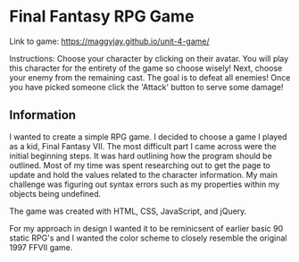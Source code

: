 # Final Fantasy RPG Game

Link to game: https://maggyjay.github.io/unit-4-game/

Instructions: Choose your character by clicking on their avatar. You will play this character for the entirety of the game so choose wisely! Next, choose your enemy from the remaining cast. The goal is to defeat all enemies! Once you have picked someone click the 'Attack' button to serve some damage!

Information
-------------
I wanted to create a simple RPG game. I decided to choose a game I played as a kid, Final Fantasy VII. The most difficult part I came across were the initial beginning steps. It was hard outlining how the program should be outlined. Most of my time was spent researching out to get the page to update and hold the values related to the character information. My main challenge was figuring out syntax errors such as my properties within my objects being undefined. 

The game was created with HTML, CSS, JavaScript, and jQuery. 

For my approach in design I wanted it to be reminicsent of earlier basic 90 static RPG's and I wanted the color scheme to closely resemble the original 1997 FFVII game. 

